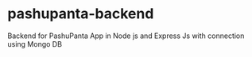 # pashupanta-backend
Backend for PashuPanta App in Node js and Express Js with connection using Mongo DB
